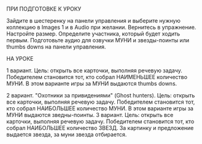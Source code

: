 ПРИ ПОДГОТОВКЕ К УРОКУ

Зайдите в шестеренку на панели управления и выберите нужную коллекцию в Images 1 и в Audio при желании. 
Вернитесь в упражнение. Настройте размер. Определите участника, который будет ходить первым. 
Подготовьте аудио для озвучки МУНИ и звезды-поинты или thumbs downs на панели управления. 

НА УРОКЕ

1 вариант. Цель: открыть все карточки, выполняя речевую задачу. Победителем становится тот, 
кто собрал НАИМЕНЬШЕЕ количество МУНИ. В этом варианте игры за МУНИ выдаются thumbs downs. 

2 вариант. "Охотники за привидениями" (Ghost hunters). Цель: открыть все карточки, выполняя речевую задачу. 
Победителем становится тот, кто собрал НАИБОЛЬШЕЕ количество МУНИ. В этом варианте игры за МУНИ выдаются зведны-поинты. 
3 вариант. Цель: открыть все карточки, выполняя речевую задачу. Победителем становится тот, кто собрал НАИБОЛЬШЕЕ количество ЗВЕЗД. 
За картинку и предложение выдается звезда, за муни звезда отбирается.
